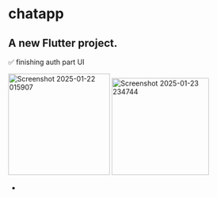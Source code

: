 # chatapp

A new Flutter project.
--------------------------------------------------------------------------
✅ finishing auth part UI


<img width="205" alt="Screenshot 2025-01-22 015907" src="https://github.com/user-attachments/assets/a5a1b472-7e8e-48df-8184-e1ee7649ee29" style="margin-right: 50 px" />

<img width="196" alt="Screenshot 2025-01-23 234744" src="https://github.com/user-attachments/assets/fc8b4298-cf6c-4beb-90e3-3c174025dd0e" />

- 
